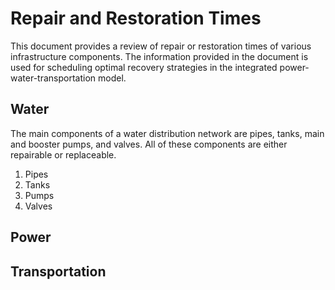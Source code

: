 # Repair and Restoration Times
This document provides a review of repair or restoration times of various infrastructure components. The information provided in the document is used for scheduling optimal recovery strategies in the integrated power-water-transportation model.

## Water
The main components of a water distribution network are pipes, tanks, main and booster pumps, and valves. All of these components are either repairable or replaceable.

 1. Pipes
 2. Tanks
 3. Pumps
 4. Valves

## Power

## Transportation
